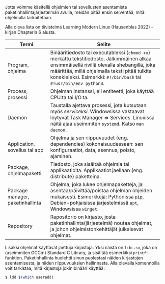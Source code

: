 Jotta voimme käsitellä ohjelmien tai sovellusten asentamista paketinhallintajärjestelmän avulla, meidän pitää ensin selventää, mitä ohjelmalla tarkoitetaan.

Alla oleva lista on tiivistelmä Learning Modern Linux (Hausenblas 2022) -kirjan Chapterin 6 alusta.

| Termi                            | Selite                                                                                                                                                                                                                                                           |
| -------------------------------- | ---------------------------------------------------------------------------------------------------------------------------------------------------------------------------------------------------------------------------------------------------------------- |
| Program, ohjelma                 | Binääritiedosto tai executableksi (`chmod +x`) merkattu tekstitiedosto. Jälkimmäinen alkaa ensimmäisellä rivillä olevalla shebangillä, joka määrittää, millä ohjelmalla teksti pitää tulkita konekieleksi. Esimerkki: `#!/bin/bash` tai `#!usr/bin/env python3`. |
| Process, prosessi                | Ohjelman instanssi, eli entiteetti, joka käyttää CPU:ta tai I/O:ta.                                                                                                                                                                                              |
| Daemon                           | Taustalla ajettava prosessi, jota kutsutaan myös *serviceksi*. Windowsissa vastaavat löytyvät Task Manager => Services. Linuxissa näitä ajaa useimmiten `systemd`. Katso `man daemon`.                                                                           |
| Application, sovellus tai app    | Ohjelma ja sen riippuvuudet (eng. dependencies) kokonaisuudessaan: sen konfiguraatiot, data, asennus, poisto, ajaminen.                                                                                                                                          |
| Package, ohjelmapaketti          | Tiedosto, joka sisältää ohjelmia tai applikaatioita. Applikaatiot jaellaan (eng. distribute) paketteina.                                                                                                                                                         |
| Package manager, paketinhallinta | Ohjelma, joka lukee ohjelmapaketteja, ja asentaa/päivittää/poistaa ohjelman ohjeiden mukaisesti. Esimerkkejä: Pythonissa `pip`, Debian-pohjaisissa järjestelmissä `apt`, Windowsissa `winget`.                                                                   |
| Repository                       | Repositorio on kirjasto, josta paketinhallinta(järjestelmä) noutaa ohjelmat, ja johon ohjelmistonkehittäjät julkaisevat ohjelmat.                                                                                                                                |

Lisäksi ohjelmat käyttävät jaettuja kirjastoja. Yksi näistä on `libc.so`, joka on (useimmiten GCC:n) Standard C Library, ja sisältää esimerkiksi `printf`-funktion. Paketinhallinta huolehtii sinun puolestasi näiden kirjastojen asentamisesta, ja niiden riippuvuuksien hallinnasta. Alla olevalla komennoilla voit tarkistaa, mitä kirjastoja jokin binääri käyttää:

```bash
$ ldd $(which useradd)
```
